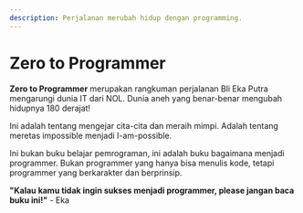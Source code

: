 ```yaml
---
description: Perjalanan merubah hidup dengan programming.
---
```


# Zero to Programmer

**Zero to Programmer** merupakan rangkuman perjalanan Bli Eka Putra mengarungi dunia IT dari NOL. Dunia aneh yang benar-benar mengubah hidupnya 180 derajat!

Ini adalah tentang mengejar cita-cita dan meraih mimpi. Adalah tentang meretas impossible menjadi I-am-possible.

Ini bukan buku belajar pemrograman, ini adalah buku bagaimana menjadi programmer. Bukan programmer yang hanya bisa menulis kode, tetapi programmer yang berkarakter dan berprinsip.

**"Kalau kamu tidak ingin sukses menjadi programmer, please jangan baca buku ini!"** - Eka
